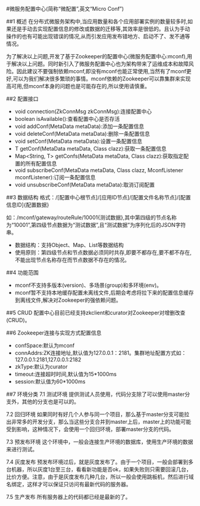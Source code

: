 #微服务配置中心(简称“微配置”,英文“Micro Conf”)

##1 概述
在分布式微服务架构中,当应用数量和各个应用部署实例的数量较多时,如果还是手动去实现配置信息的修改或数据的迁移等,其效率是很低的。且认为手动操作的也有可能出现错误的情况,从而引发应用发布错地方、启动不了、发不通等情况。

为了解决以上问题,开发了基于Zookeeper的配置中心(微服务配置中心:mconf),用于解决以上问题。同时新引入了微服务配置中心也为架构带来了运维成本和故障风险。因此建议不要强制依赖mconf,即没有mconf也能正常使用,当然有了mconf更好,可以为我们解决很多繁琐的事情。mconf依赖的Zookeeper可以靠集群来实现高可用,但mconf本身的问题也是可能存在的,所以使用请慎重。

##2 配置接口
+ void connection(ZkConnMsg zkConnMsg):连接配置中心
+ boolean isAvailable():查看配置中心是否存活
+ <T> void addConf(MetaData<T> metaData):添加一条配置信息
+ <T> void deleteConf(MetaData<T> metaData):删除一条配置信息
+ <T> void setConf(MetaData<T> metaData):设置一条配置信息
+ <T> T getConf(MetaData<T> metaData, Class<T> clazz):获取一条配置信息
+ <T> Map<String, T> getConfs(MetaData<T> metaData, Class<T> clazz):获取指定配置的所有配置信息
+ <T> void subscribeConf(MetaData<T> metaData, Class<T> clazz, MconfListener<T> mconfListener):订阅一条配置信息
+ <T> void unsubscribeConf(MetaData<T> metaData):取消订阅配置

##3 数据结构
格式：/[配置中心根节点]/[应用ID节点]/[配置文件名称节点]/[配置信息ID]{配置数据}

如：/mconf/gateway/routeRule/10001{测试数据},其中第四级的节点名称为“10001”,第四级节点数据为“测试数据”,且“测试数据”为序列化后的JSON字符串。

+ 数据结构：支持Object、Map、List等数据结构
+ 使用原则：第四级节点和节点数据必须同时共存,即要不都存在,要不都不存在,不能出现节点名称存在而节点数据不存在的情况。

##4 功能范围
+ mconf不支持多版本(version)、多场景(group)和多环境(env)。
+ mconf暂不支持本地缓存配置未离线文件,后期会考虑将拉下来的配置信息缓存到离线文件,解决对Zookeeper的强依赖问题。

##5 CRUD
配置中心目前已经支持zkclient和curator对Zookeeper对增删改查(CRUD)。

##6 Zookeeper连接与实现方式配置信息
+ confSpace:默认为mconf
+ connAddrs:ZK连接地址,默认值为127.0.0.1：2181。集群地址配置方式如：127.0.0.1:2181,127.0.0.1:2182
+ zkType:默认为curator
+ timeout:连接超时时间,默认值为15*1000ms
+ session:默认值为60*1000ms

##7 环境分类
7.1 测试环境
    提供测试人员使用，代码分支除了可以使用master分支外，其他的分支也是可以的。

7.2 回归环境
    如果同时有好几个人参与同一个项目，那么基于master分支可能拉出非常多的开发分支，那么当这些分支合并到master上后，master上的功能可能受到影响，这种情况下，会使用一个回归环境，部署master分支的代码。

7.3 预发布环境
    这个环境中，一般会连接生产环境的数据库，使用生产环境的数据来进行测试。

7.4 灰度发布
    预发布环境过后，就是灰度发布了。由于一个项目，一般会部署到多台机器，所以灰度1台至三台，看看新功能是否ok，如果失败则只需要回滚几台，比价方便。注意，由于是灰度发布几种几台，所以一般会使用跳板机，然后进行域名绑定，这样才可以保证只访问有最新代码的服务器。

7.5 生产发布
    所有服务器上的代码都已经是最新的了。


